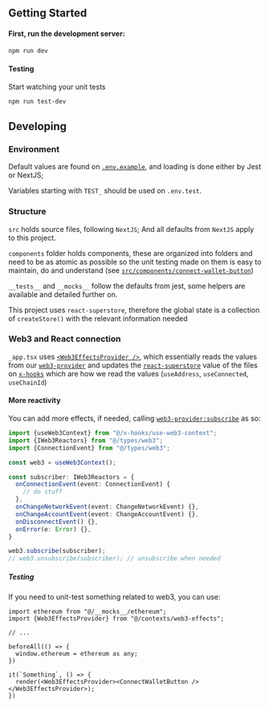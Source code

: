 ## Getting Started

#### First, run the development server:

```bash
npm run dev
```

#### Testing
Start watching your unit tests
```bash
npm run test-dev
```

## Developing

### Environment
Default values are found on [`.env.example`](.env.example), and loading is done either by Jest or NextJS;

Variables starting with `TEST_` should be used on `.env.test`.

### Structure
`src` holds source files, following `NextJS`; And all defaults from `NextJS` apply to this project.

`components` folder holds components, these are organized into folders and need to be as atomic as possible so the unit
testing made on them is easy to maintain, do and understand (see [`src/components/connect-wallet-button`](src/components/connect-wallet-button))

`__tests__` and `__mocks__` follow the defaults from jest, some helpers are available and detailed further on.

This project uses `react-superstore`, therefore the global state is a collection of `createStore()` with the relevant
information needed

### Web3 and React connection
`_app.tsx` uses [`<Web3EffectsProvider />`](src/contexts/web3-effects.tsx), which essentially reads the values from our [`web3-provider`](src/providers/web3.ts)
and updates the [`react-superstore`](https://www.npmjs.com/package/react-superstore) value of the files on [`x-hooks`](src/x-hooks) which are how we read the values 
(`useAddress`, `useConnected`, `useChainId`)

#### More reactivity
You can add more effects, if needed, calling [`web3-provider:subscribe`](src/providers/web3.ts#L93) as so:

```ts
import {useWeb3Context} from "@/x-hooks/use-web3-context";
import {IWeb3Reactors} from "@/types/web3";
import {ConnectionEvent} from "@/types/web3";

const web3 = useWeb3Context();

const subscriber: IWeb3Reactors = {
  onConnectionEvent(event: ConnectionEvent) {
    // do stuff
  },
  onChangeNetworkEvent(event: ChangeNetworkEvent) {},
  onChangeAccountEvent(event: ChangeAccountEvent) {},
  onDisconnectEvent() {},
  onError(e: Error) {},
}

web3.subscribe(subscriber);
// web3.unsubscribe(subscriber); // unsubscribe when needed
```

##### Testing
If you need to unit-test something related to web3, you can use:
```tsx
import ethereum from "@/__mocks__/ethereum";
import {Web3EffectsProvider} from "@/contexts/web3-effects";

// ...

beforeAll(() => {
  window.ethereum = ethereum as any;
})

it(`Something`, () => {
  render(<Web3EffectsProvider><ConnectWalletButton /></Web3EffectsProvider>);
})
```
